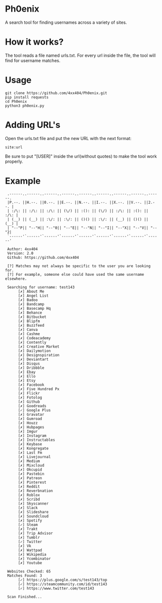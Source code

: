 # Ph0enix  
A search tool for finding usernames across a variety of sites.  
  
# How it works?  
The tool reads a file named urls.txt. For every url inside the file, the tool will find for username matches.  
  
# Usage  
  
```
git clone https://github.com/4xx404/Ph0enix.git
pip install requests
cd Ph0enix
python3 ph0enix.py
```
  
# Adding URL's  
Open the urls.txt file and put the new URL with the next format:  
  
```
site:url
```
  
Be sure to put "[USER]" inside the url(without quotes) to make the tool work properly.  
  
# Example  
  
```
 .------..------..------..------..------..------..------..------..------.
 |P.--. ||H.--. ||0.--. ||E.--. ||N.--. ||I.--. ||X.--. ||V.--. ||2.--. |
 | :/\: || :/\: || :/\: || (\/) || :(): || (\/) || :/\: || :(): || :/\: |
 | (__) || (__) || :\/: || :\/: || ()() || :\/: || (__) || ()() || (__) |
 | "--"P|| "--"H|| "--"0|| "--"E|| "--"N|| "--"I|| "--"X|| "--"V|| "--"2|
 `------'`------'`------'`------'`------'`------'`------'`------'`------'

 Author: 4xx404
 Version: 2.0
 Github: https://github.com/4xx404

 [?] Matches may not always be specific to the user you are looking for.
 [?] For example, someone else could have used the same username elsewhere.

 Searching for username: test143
	  [✗] About Me
	  [✗] Angel List
	  [✗] Badoo
	  [✗] Bandcamp
	  [✗] Basecamp Hq
	  [✗] Behance
	  [✗] Bitbucket
	  [✗] Blipfm
	  [✗] Buzzfeed
	  [✗] Canva
	  [✗] Cashme
	  [✗] Codeacademy
	  [✗] Contently
	  [✗] Creative Market
	  [✗] Dailymotion
	  [✗] Designspiration
	  [✗] Deviantart
	  [✗] Disqus
	  [✗] Dribbble
	  [✗] Ebay
	  [✗] Ello
	  [✗] Etsy
	  [✗] Facebook
	  [✗] Five Hundred Px
	  [✗] Flickr
	  [✗] Fotolog
	  [✗] Github
	  [✗] Goodreads
	  [✓] Google Plus
	  [✗] Gravatar
	  [✗] Gumroad
	  [✗] Houzz
	  [✗] Hubpages
	  [✗] Imgur
	  [✗] Instagram
	  [✗] Instructables
	  [✗] Keybase
	  [✗] Kongregate
	  [✗] Last Fm
	  [✗] Livejournal
	  [✗] Medium
	  [✗] Mixcloud
	  [✗] Okcupid
	  [✗] Pastebin
	  [✗] Patreon
	  [✗] Pinterest
	  [✗] Reddit
	  [✗] Reverbnation
	  [✗] Roblox
	  [✗] Scribd
	  [✗] Skyscanner
	  [✗] Slack
	  [✗] Slideshare
	  [✗] Soundcloud
	  [✗] Spotify
	  [✓] Steam
	  [✗] Trakt
	  [✗] Trip Advisor
	  [✗] Tumblr
	  [✓] Twitter
	  [✗] Vk
	  [✗] Wattpad
	  [✗] Wikipedia
	  [✗] Ycombinator
	  [✗] Youtube
 
 Websites Checked: 65
 Matches Found: 3
	  [✓] https://plus.google.com/s/test143/top
	  [✓] https://steamcommunity.com/id/test143
	  [✓] https://www.twitter.com/test143

 Scan Finished...
```
